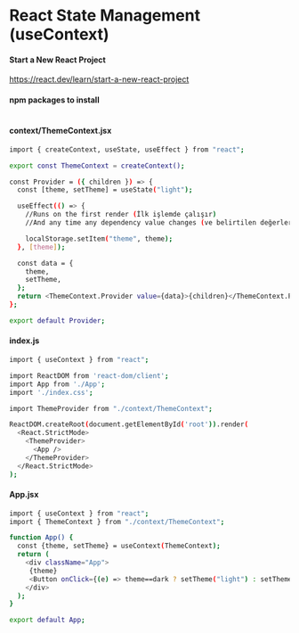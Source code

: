 # React State Management (useContext)

#### Start a New React Project
https://react.dev/learn/start-a-new-react-project

#### npm packages to install
```sh

```

#### context/ThemeContext.jsx
```sh
import { createContext, useState, useEffect } from "react";

export const ThemeContext = createContext();

const Provider = ({ children }) => {
  const [theme, setTheme] = useState("light");

  useEffect(() => {
    //Runs on the first render (İlk işlemde çalışır)
    //And any time any dependency value changes (ve belirtilen değerler değiştiğinde çalışır)

    localStorage.setItem("theme", theme);
  }, [theme]);

  const data = {
    theme,
    setTheme,
  };
  return <ThemeContext.Provider value={data}>{children}</ThemeContext.Provider>;
};

export default Provider;
```

#### index.js
```sh
import { useContext } from "react";

import ReactDOM from 'react-dom/client';
import App from './App';
import './index.css';

import ThemeProvider from "./context/ThemeContext";

ReactDOM.createRoot(document.getElementById('root')).render(
  <React.StrictMode>
    <ThemeProvider>
      <App />
    </ThemeProvider>
  </React.StrictMode>
);
```

#### App.jsx
```sh
import { useContext } from "react";
import { ThemeContext } from "./context/ThemeContext";

function App() {
  const {theme, setTheme} = useContext(ThemeContext);
  return (
    <div className="App">
     {theme} 
     <Button onClick={(e) => theme==dark ? setTheme("light") : setTheme("dark")}>Text</Button>
    </div>
  );
}

export default App;

```



